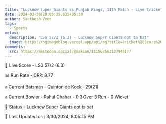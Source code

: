 ```yaml
---
title: "Lucknow Super Giants vs Punjab Kings, 11th Match - Live Cricket Score"
date: 2024-03-30T20:05:35.635+05:30
author: Santhosh Veer
tags:
  - Sports
metas:
  description: "LSG 57/2 (6.3) - Lucknow Super Giants opt to bat"
  image: https://ogimageblog.vercel.app/api/og?title=Cricket%20Score%20%F0%9F%8F%8F
comments:
  src: https://mastodon.social/@mskian/111567563137946177
---
```


🔴 Live Score - LSG 57/2 (6.3)  

📊 Run Rate - CRR: 8.77  

✊ Current Batsman - Quinton de Kock - 29(21)  

✊ Current Bowler - Rahul Chahar - 0.3 Over 3 Run - 0 Wicket  

📑 Status - Lucknow Super Giants opt to bat

<!--more-->

📝 Last Updated on : 3/30/2024, 8:05:35 PM
